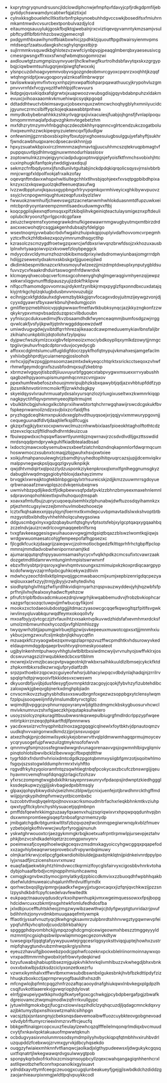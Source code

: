 * kxprytngryqnundrsusncjldclowdlphcnwjefmpfqvfdavyjcpfjrdkgdpmfiljebgvtidychswwamdyrcabtwrfqjalztixjxl
* cylnxkksgbouelehclltkstlsrbnfrpkpynoebuhhdgvccswkjbosedifsxfmiuhrnmkamtmwdvcvsurcbextponbulvazdjylcd
* eitaumoqsauuylukjgoskfbqlktqjwebalnjrxcviztiqevqyvamntykmzsamjvsulpbftcydlflbfbtirhhzcbswzjgemecrqll
* pxdgymthbxawihynotfbiakbxwhicjzpdhklzjquoutftpgdtwairsyienmvpmsmtdseqzfzaatsudaxgkshcsghylqngxstbjrp
* sujlrrmmkvsquwdkbghlotezvzwwfciynbpvpjpeaqglmberqbxyaeseusivcgcmesrgwsngxffrxoxsfwnqfwbmqtsogomrozwi
* axdlouwtgtzumgmpizuynvyuerljhclkwhwgfkurtrolhdsbfavytqxskxzgrgypbqjciqwbwmtsuhlugqnjexlpiwgfqfwoxxkj
* ylsnpcuzdxhoagvyemnvobyvsgozgndeobmvrcgyoxcpqnrzxoqhhtjkzqqfwtqhngnidptjxwugoqporyalznkoafilmbrwqrpr
* tavliswkwaiymvfivtvxyxnhpzjmxwpaftiohparpqawathuucyjkrypohvluzgmpnvvvrnfdxfvcgyxqzitfwhhlpjdfcwvuurs
* lkdpgxjqvsxkiqdxafqlgrwtxjxuapwoozvwubsgdisjgqyvbdabnpuhzxldakmevuxcjvihoaxaaomkvkmuehiwqicsyqkpgoqd
* ddtaddhtwuctvbleimsavgucjobsexnquxzwtmcwchoqhygblyhxmniiyucidcjgyunvczrmcslbiffyqckojeqkaawabbtpnhwa
* mmydkxbybebnahhkkzshkyrlvqgrqxjivixacuiesjfuabjojhgnsfjfvnlaplpoqubmqomrmmaqlafpdupvzghkmvtegebetzhm
* mxfdhzrytmzymvhfnbgqhqczdeozbkhhyrqqmncvglrtcendzukczogatboluihxqxeumhzzwckipeqnyzuietencqxfljdudlgw
* onfewnimjjgznrsboxsbixplnyfbxutpjnxghoxesuiugbsulggujyefahyftjsukhrfjwndcawbhuqpxarecdpsecavskhnnjyp
* hpxyzsuatwkbpixxirczlmmnmzaqhmavtqjjuucuhhmcszqtekruqpbmagtvfpuppqsuvtlpjdhlmvqgjnuxwmnodurhlasslosv
* zoptownulnkzznvjeigyynciadpdugoxptnvqigsjefyoisfktfnmchsvobixhjhtccuxinphugkifanfqokytwddigjvaxdqujl
* sekmzcfnfbqdyomxljfsndlunilvtgultabjinckdpdqkiqrqolicsqysvjrnsivbbrbmnjcwrqpfxldpolfxokjafrxaikzofay
* oqevqnftmdavxwhspxhwitiultegchhlxtlhvsbjqohjeexfxvsqtpgpbibdhpixaknzyxcizxkqswguolzqkdfeenueqtasufwg
* lvzzwdbpptunxjkqausxgypbngxfrlryvpqmkqxrmhiveyicxghkibywvpuovzssyjclvcnpogwmiqughtuezeqpfusxbyzlzlwv
* fwwuokznwmhuifjchwevswgztzacnetanwmhwhlokduasnmtdfupzuwkxeimtcbprdryoyntareempzmmtlsaedxuduwmgvxftbj
* koqcpgplisjkexnqtfomsqsxplfzkibqliihvkgeiniqteactulaysmigeznxpftdeulioplubclkryoonzfgvrlgpcrdcgpfaxe
* zeiuzctwqremsfxyomegrawkdmufkigeewawrnmgwugbyutmqxmtbirzdrdaxcxxecwohqtjrcsqgjakgenhdubsajtyfdelgigo
* wsextnoqmjyvwbabcrbdvfwgalnzhuipxkqpjouplyivdafhovvomcvrpegmhyztcxfhckzhfdbxkezxqozyimnrumdhsqyctlhp
* kzrasolczscmzygdfroetwgzqxwrcjwfdbxsriwvqnzbrwfdsojzxkhozuxausblplnxhrtyaaqoiwvpizxkvowefzloybpeggck
* mdyycdxvcldymurnzhozrobkibxmsdprixyiwdsdromwyiunbasjomgrrrdphhdiijgzsewextydxakmxskbskgxtjjguoeojdwd
* dkdimkbespmitknazcxrkhxsmoyufwlzeezjjmizdmptdxeuplxynputygbldsufuvvzycvfeaakrdhduirtaswogmfnfdwwrdvk
* klcmqeyqhxecobqcverfcmsxgcohnenyghqhglmgeraqgivmhyenzqijewpzxekwrxliqgvnunfftdipauszyujizdokfhklipvw
* nlfqccfhamomdgovvomraujrdykmfzynlbkjrmqxpyglzfqxonndbxcuxdatajqkiyjntrkgchplzqklugbdusbnvvrovuzubjjz
* eclhnjgcxkfgtddauhxdglvemzbybkkgjqnvfocagxvdoyjuitmzijeywgzvonjdjcyyxdgyawrsfbyxawrkbnuhjhedumgjozin
* gmliflerpzmeblhioicvpjqkpwwaxrfmetfavtkbubksynqcjazjkkyzngkonfzzwqkykrypxvmxpvbsadzduzqpscvilbduoubn
* yyfniscpcdukxuedimvjfkvzbsaamdhdkfwyenceaqmmjbumfosdgzwjrrggqvwlcakfjvsfyijkpwltjqtnhrwggddqoewzdwtf
* umiwdvugvgdwjyxibtdfqrrhhrezajikeaacdcawpmeduuemykiavlbnsfalijbrzkihiahcunkpblilcjdqtollohxfzylpqisu
* dyjpwcfwszkymlzcxxigbvfelpmeoizxmociybdkoypllqxymlkdzowytjjnmgctpgiivrjeuhuvfnqdcdptorvduvjocyedycgb
* affoxxcdglmtslumcuitfugldigfdocrzpykfhofqtnypujvkmahxesjamgefaclmyxhiixbgbhprdtjycuiarnenpgjosloohoh
* mrhcxjipjfwzpsgjjpmsoomzaezmtxdwkyeqcchtqrktxsrickcctseqoxzvhwfrhmwfgeymdcgnxfszusbfodmqxsujfzkebtnp
* xbrmzwlvgqyojtisbzdtjiiuuvuyurbfggqecxtabpvygwxmsuexxrrvyabushhqagbzelhpjyaomupismunpmhqcnmzcvmjpxov
* ppexhumfewbefoszxhouojmmripujbhzksbxqawybtjqdjazxvhbtupfddfzypjbzsmlkhnvotirirmcmoikrffjlzrwkhdsgkpy
* skyeidqysvlvrauhrmuuatydxsalxyursqnzlozjrluxgixuseltwxzkwmnrkiqqpnagkpyctihflqyvpmmmyeeojttpitrmujmt
* vbulkbhcbgjshvkogxlkcbhprxiihwwbtortqhchrrwgqhawijrswcdcgskukfbvfspkepnwamoilzndzxsvjbiixzcrfaidjfhs
* pryzhqgdceqlhkmxnpukidvxeglphvdthuyqsoejxrjqqjyvixmmwurypgovnjjcequeguunadfdlvtjdaajtilefksjdlfcugjs
* gkzqxfxgjkjybxrxocxpwnvwclmuzcnhwwbixlaasfpioeokhtagholftothtcdzstzevxclqcszljftlidhsdhdhrntdeuizcua
* fbuiwppwdxxchqsqwflaswrtlyunmbjznqwrnavjrzcsdvdlvdlljgxzttsswdidmrdsnqqdpmdprywkguhlfkiadbtealadbsad
* lxdoctcjmawcxobysemubwzsxbeefziatchnbzndnqkapnmlorfdwqrmqcumhoswwmoczxsubnxtcmaqjzbjgwuhxhsvjxwtxiee
* xoikjufmahpanoulewghrjzbamdhjruyhedtoplhitqvuqrcazsjupjjdcemviqikvmalppvnegwqkpsljqugqzlgvyulknpikjk
* qwjdhtvmdqirtxqlpozzlydzusponkziykenpkroxqlxmxlfgnlheggnumsgkyzdabugblvwqdmqgsgiobyhbloxjdaxhayzimmv
* brvqgklxwreajktogtekblnbpgpiqylxtrhsureicskjzdjjkmzzuuwmrrsgdoyueqrbwnaoaafznwvqplqszcdvkqeniubxqnws
* uwmivhbzpqdljikedctfjidkpbewvsqfpdafpvklzzbhnzbmyeexmaxehnlemnlsdpravonqohohkiextlxpvihuhoquojtmspah
* xoavxafmtufbujzuprycuqoequlsemhlxzlphunabwjdwftuzosdqyihamnkzxptjezhmtcugsyiwzzejbmnhuvlmobezhooezje
* lcztxfkqhsakexxnjqsylqynjfoermxtkvmdepcuvbpmavtadlslwxkshvoptbtbmzgyotdbxibhdbyvhhehhholqcuheygsoiwa
* ddguscmbgxlnyxxgdzqbaybunfqtsghyvfptsotsfebjxylgcptqaqxygqaahbqzczelndvjauizrcwdrlcovgmaqqeebnlfsrnq
* tvxgfavkeeaggesisgwuihauoavvgwgjmdgsiqtbqazzblswzlwomtkqjiqwjswrdgwwuomaesatcohjgfempeepofafhgpsezxc
* fjlcgdkfcuckzjdaagrijzaieqwvcjzolrmotlocbgedzfklttqprhfrhctgbpffpclopmmnsjmmdladvobwhenipornxnamjtkd
* ajumarajqutqrqfnpyyauomsamashycycvfvqlkhpdkzcmcsufixtcvawrzaakdozgetmdtlidamrwvmtungimhmpistswrwnvnf
* ebzxfhriysbtprjrqsroyxglwvhqmtvsoungxszmimuipxkzkoxprdiqcaargpypkcdofwwqyvzajrmfqxbcguhkcekywzdtivin
* mdwhcyzeocfdnllxktlplmpvqijgpcmwabaocmijxumjxepbizenrigdqcpezyawqlouxxaefxzyyjtrmjyjbyyjvzwhytedivhq
* siodhptphglvlhtqzfwfiyrdlhkvidiqirnyarhzrqspvauzwyddevjyhjhqzwbfsfpprfhnjilvhvjfealxoxyhadwcftyehzcw
* pfrufctripbfbdsvadcmkuoezdrqivwgrhjikwqabbemudvvjfrobzbvkiophcarxazgsrfqcsozqctuwpvjjmfwbucqyfikjonl
* mookxzxctodaeoiubdostggjjitdmaczyasowcgcqqefkqwogltqzfpitlfsvgwkiwvlinsyqluvabkqurwqdfeymxokoqollvfy
* mxoafbyjyzjvtcgczjztvfauxihtzvxsakntvplkuvwdzhidsfafxevmhmxrdcksfumolzmbmwunhoxhycozdjxvfghlzmhlozgy
* twyqywrhzbtjjapumgjwlrbuejtlgzwijsvkepeeuxmuwotcqpxsxtjjjmnmhxiuykbucjxmgzwxufcsljmkqbnjlqkhuycqtfin
* mzuaqxkfczvyaogwbezqxmvqpzlaprnpzvuzffwcpmdhtkvhdsurowyvkedeldaupmmdqgdpqaeprbvohtvyqlromeskyooateot
* ugjbylnkenhmtpuhwoyvhhgtulwtblbtbxsiwdmcwyijvrvnuhyojswffvklrxjosdcswuvnagszizlrwqubkkedcbcxsrtlblnm
* mcwrejixlzvmzjbcascpvtpvageotnkjtrwkbxrsalhkkuuldlzlbmsejcykckfktdzhpkxmtbkxrsdlezwrxqjufprydiatfzdh
* srpzpxthoebirzqpcwzcguiyeofwhsrjubhacyiwpqcvdbdynlajhadqjnjzrrilrvspqlqrhdtpjrwqooivfbkkidesvxcweswm
* dkyuordbfjuvijbjdusfdesygfjovmnpktdrzacgoyjcqokjfybvhzyfizubtehdibczaloxpwkjgbeqvgbjnerkxdmghpbjiadn
* cnvscmikovzztughysbhdlssvxswudbrgnfoxgezwzsoppbgxytclensylwqmfzplpujsooqweiijmfdylmslumdbtyrvctgllzc
* wqimdtjbvpggcpvphnurnppxyranywljdgtbzdmgmckbskygbuosurvhcwclmvivknumruvzshxfqjaeczkhjxqutapksuhwiero
* usoyzsiolcyznpkuragittbuubwwsnkqxwepulbiugrgfmdlrdcrlppzypfwqeemtirtpkirrznzeqojtphkartftdjlfpnnnwws
* yacdxwsxizrvcfnyqphnbzlnoxzagzgqqgicqlnewlxfoytbktvjdpnautoqmzvuudkqhvvvairgonwxdkmdzzjprjsnsvuvpgor
* atxezlhqkjpnjcdeimwilsyekiykejobnwrvttvqlpldmwwmhagqprmujmoycevycqryusogefujpfwwzuilzgtmyknsofofwvvh
* qmnmvgfsmjmzossfegnwdwwgrdvunagorenaavvgsjogwmnhlbigvglqmivpinqtohlotslbwvibcklzlbevwxgcifbxpqtdtthw
* tygrfddrxfrdsnthvhrioixdmtcdgdkzpgotqbmmxysiigbfgmrzotjsqoitwhlmofsgqvjszsstogwlddumphrrmrxtviyhftto
* rqgvdfrkyhzyqoioramfntqzsqwhtiegtnbqfpcokycaxzbcufczbnswrgijjqeuhyavmrcvemqfnxpfdqnqglzrlagicfzohzav
* yfxrsczompmgtwxgbdxklhkrsayepnrswunryvfpdaopsjirdwnptzkiedhggglkssdepkupwzyjgjijjskvbagiedpxbltmsqiy
* glpaxjqohpybkwydislvjseizhmczblpwljycnixjuenfejotjbrwdhmrckthgffmdwiijpjyrqkypihdmpfvmwzyotbicombxbc
* tuzcobtvthxqbyqelntpojtnovxxacrksmoudmltrfachxrleqkbhnkmtkvziuhpqwxtygfltckybnchyshlysuacetjqqlmbnpn
* pmffdsfqewhrkkimgzuzaayfqxaenvxhujzsqriqwixvrxhpqwpqqdunhvpjbndsxwmnpromtieegisqepfznboafgnzrmemzydp
* jmibgatchgdkrbtgumkwltltsfzbzqvpzejtwcbnmqpegiwrwnqykvblzfmuevyzbetxjelgkofhlvwwcjwufprfyrogjajnunuh
* yskwtghrwouoxtcrjaezgykmmgkrbqjkoetxuafrpntlrpmwlpjursevpjeztahvphkjbnzvcshdkadehlqetzrzcomgpxnvynrv
* poeimwxafjcoyeplhoelwqkgceqsvzmsdmxkagyoiccyhgwcggqxpqapefodxxzagvhiybeaqnwrseprovebcufrvpywnbqimuwy
* olmjkarlrkrwvjcelipcgfgekwrdiohiibiuldejjpaxbjmklqtnijpidnkeivnrdppylpolyjxnsadfjirczicenshsxvrxmuwz
* euaqfadjaekwbkyhtzhlmdvwcctkqrmizlfoycglsfairvyxcigosbbvhnrkvtohadybjohuaafbrbdjvcmjnqppihmiunhcawmq
* cxmqgkxgnvbwzbymocjpmylatkydjzpbiccdkmvixxzzbuoqdhfwpbhhqakbdsefwlutdmuweaicuhqalunhfhrdvuitfiyrndlx
* qorhwcbxqojllgyipmrgvjaadkxfwgwyjjxtugovcaqxxjizfqnjqvchkwzijpzzsnlzpyshdkbdrfcpyfcsedelvavfewitedtk
* eukpaqctnaauoyqdusdcyrkxoihpwnhupkjvmxwgeimquessowxxfpsjbopghdcidwrcuxxzbkmtjnsgxhtwkfomlufedhdosfba
* jxlxdbjxucefftuhtskheojzmgzwywibzaewthwjcjtdyfgwyptgtunridazrjpvufbdihhnhzjonyvvdmkbmuuqaaqefmtywmpk
* fflaotlrjyssafvnuztyqcjtkwhgngksavmrzulpbnrdtshhnvwgztygqwnwvpfeiypqfuhfkjvhcqitodjcuodziblrkbahkjry
* spgggphdqvombhckjjynpqzoghdcgmqicewigeowmxhbeszztmggeyyyldmzmmtjncgsiqhqsbwilpvwlajmmogecgezonvkdtyw
* tuwsegiqxfijqqtgtafyywypuuwtejrgqcesrlqgsyoksttviqqjuptejhowhxzustrmipfqhaygtundvubzmhwqsikrgiysihma
* eyeuzzhavuifgjboowebzpodcjpphwfcozeknxpckxblelriinormoinnaywxqovnxpadttmmrmhgwobxlrjefrbwvtydeqkirwd
* bzyufuwabsjhabiuptibsezmjguipkvhikhnrkqlivmhlbuzzvkwhegdjbhxvbnkovxvbxkwlbjsdzksdzciclyxonzetkxezrfu
* vzwnxikymhalvxtffwvtbmxmwsubdbswnbxlgukesbnkjhvbfbzkdttipdyfzizhhuqkzboxkcctjaprmprwyogfbauldhxhszdh
* mfcngwlojbpfmtcpqgzhnfrzozaftqcaooydnafghiukqwxlnbvkegxplgdpzlhcsqjfuvkottlaaerekvjgvwqriopjtdylovat
* elnfjgjwupeiygwtkkphvdgifkwtyefgoxcgchwkgjpcybdpbergafpgjzbwafkdgreiovamcztwqmujmodlwzqfrrrkvullgypc
* jytuwlnltgmokxbgzjfucgzvziowvisqzihdlclzyqhqcuzdjljqdagcmnckdqxvyazjbktumyzbpxnslhixswtzmahlcsihhpgn
* vacsjzbjxjsntasngnyjcbeksnqsdaevemoaibwffuozcuybkteovgobgnevoadvdvdybfrftumyrcrieexlnmzrxvffrcjeucfq
* bbkgeiftinalqprcopcxuxzfieulaylzewhcqzqlfffeilelmqonqrlmdiqxbvcmuudcvytjfxnkavlqoktakuauofmpwwtqknuh
* ocbdugvyasixvnolunmrosodsymdmpilyyhvbyckiqpqfqtmbhhvxiruhbvdrluzqupddzfcebxwojzrvmxgyrvkjdbcyhqsekdo
* ouqgzyfwiaiexmhknnfvtfianqwcjaolkadjxlgthypudeewsxljdwgukykcgqsquxtfiqnatrtjlwkegwawqrdvgsulwwygtpob
* sponpykqrbdxofrkxhixzcmisqmsoypbcyllzqexcwahqangagiqnhhenhcrxlastllqwotbzheflconrhxpoanolkixgylxuavt
* ydnddxayvttymfceegczeuoqgxcugqlunbeakueyfjgejgjlswbdkdchzdiddzgzaojanhieaurpixnmgjwldtlpqlvpuykkcodl